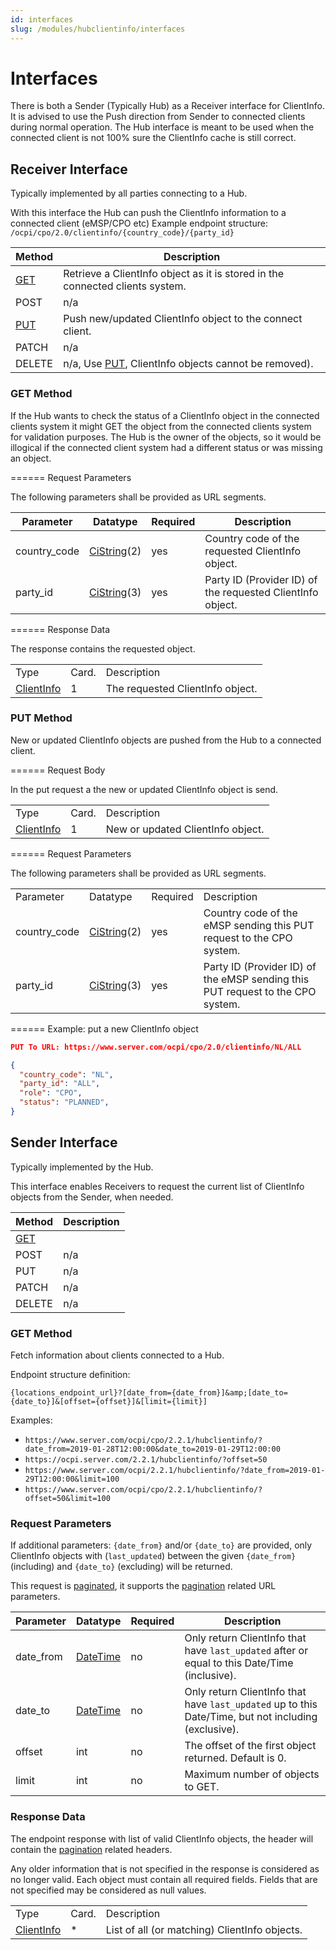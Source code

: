 ```yaml
---
id: interfaces
slug: /modules/hubclientinfo/interfaces
---
```

# Interfaces

There is both a Sender (Typically Hub) as a Receiver interface for ClientInfo. It is advised to use the Push direction
from Sender to connected clients during normal operation. The Hub interface is meant to be used when the connected
client is not 100% sure the ClientInfo cache is still correct.

## Receiver Interface

Typically implemented by all parties connecting to a Hub.

With this interface the Hub can push the ClientInfo information to a connected client (eMSP/CPO etc) Example endpoint
structure: `/ocpi/cpo/2.0/clientinfo/{country_code}/{party_id}`

| Method                  | Description                                                                   |
|-------------------------|-------------------------------------------------------------------------------|
| [GET](https://ocpi.dev) | Retrieve a ClientInfo object as it is stored in the connected clients system. |
| POST                    | n/a                                                                           |
| [PUT](https://ocpi.dev) | Push new/updated ClientInfo object to the connect client.                     |
| PATCH                   | n/a                                                                           |
| DELETE                  | n/a, Use [PUT](https://ocpi.dev), ClientInfo objects cannot be removed).      |

### **GET** Method

If the Hub wants to check the status of a ClientInfo object in the connected clients system it might GET the object from
the connected clients system for validation purposes. The Hub is the owner of the objects, so it would be illogical if
the connected client system had a different status or was missing an object.

====== Request Parameters

The following parameters shall be provided as URL segments.

| Parameter    | Datatype                                           | Required | Description                                                |
|--------------|----------------------------------------------------|----------|------------------------------------------------------------|
| country_code | [CiString](/07-types/01-intro.md#cistring-type)(2) | yes      | Country code of the requested ClientInfo object.           |
| party_id     | [CiString](/07-types/01-intro.md#cistring-type)(3) | yes      | Party ID (Provider ID) of the requested ClientInfo object. |

====== Response Data

The response contains the requested object.

|                                |       |                                  |
|--------------------------------|-------|----------------------------------|
| Type                           | Card. | Description                      |
| [ClientInfo](https://ocpi.dev) | 1     | The requested ClientInfo object. |

### **PUT** Method

New or updated ClientInfo objects are pushed from the Hub to a connected client.

====== Request Body

In the put request a the new or updated ClientInfo object is send.

|                                |       |                                   |
|--------------------------------|-------|-----------------------------------|
| Type                           | Card. | Description                       |
| [ClientInfo](https://ocpi.dev) | 1     | New or updated ClientInfo object. |

====== Request Parameters

The following parameters shall be provided as URL segments.

|              |                                                    |          |                                                                                |
|--------------|----------------------------------------------------|----------|--------------------------------------------------------------------------------|
| Parameter    | Datatype                                           | Required | Description                                                                    |
| country_code | [CiString](/07-types/01-intro.md#cistring-type)(2) | yes      | Country code of the eMSP sending this PUT request to the CPO system.           |
| party_id     | [CiString](/07-types/01-intro.md#cistring-type)(3) | yes      | Party ID (Provider ID) of the eMSP sending this PUT request to the CPO system. |

====== Example: put a new ClientInfo object

``` json
PUT To URL: https://www.server.com/ocpi/cpo/2.0/clientinfo/NL/ALL

{
  "country_code": "NL",
  "party_id": "ALL",
  "role": "CPO",
  "status": "PLANNED",
}
```

## Sender Interface

Typically implemented by the Hub.

This interface enables Receivers to request the current list of ClientInfo objects from the Sender, when needed.

| Method                  | Description |
|-------------------------|-------------|
| [GET](https://ocpi.dev) |             |
| POST                    | n/a         |
| PUT                     | n/a         |
| PATCH                   | n/a         |
| DELETE                  | n/a         |

### **GET** Method

Fetch information about clients connected to a Hub.

Endpoint structure definition:

`{locations_endpoint_url}?[date_from={date_from}]&amp;[date_to={date_to}]&[offset={offset}]&[limit={limit}]`

Examples:

* `https://www.server.com/ocpi/cpo/2.2.1/hubclientinfo/?date_from=2019-01-28T12:00:00&date_to=2019-01-29T12:00:00`
* `https://ocpi.server.com/2.2.1/hubclientinfo/?offset=50`
* `https://www.server.com/ocpi/2.2.1/hubclientinfo/?date_from=2019-01-29T12:00:00&limit=100`
* `https://www.server.com/ocpi/cpo/2.2.1/hubclientinfo/?offset=50&limit=100`

### Request Parameters

If additional parameters: `{date_from}` and/or `{date_to}` are provided, only ClientInfo objects with (`last_updated`)
between the given `{date_from}` (including) and `{date_to}` (excluding) will be returned.

This request is [paginated](/04-transport-and-format/01-json-http-implementation-guide.md#pagination), it supports the
[pagination](/04-transport-and-format/01-json-http-implementation-guide.md#paginated-request) related URL parameters.

| Parameter | Datatype                                        | Required | Description                                                                                          |
|-----------|-------------------------------------------------|----------|------------------------------------------------------------------------------------------------------|
| date_from | [DateTime](/07-types/01-intro.md#datetime-type) | no       | Only return ClientInfo that have `last_updated` after or equal to this Date/Time (inclusive).        |
| date_to   | [DateTime](/07-types/01-intro.md#datetime-type) | no       | Only return ClientInfo that have `last_updated` up to this Date/Time, but not including (exclusive). |
| offset    | int                                             | no       | The offset of the first object returned. Default is 0.                                               |
| limit     | int                                             | no       | Maximum number of objects to GET.                                                                    |

### Response Data

The endpoint response with list of valid ClientInfo objects, the header will contain the
[pagination](/04-transport-and-format/01-json-http-implementation-guide.md#paginated-response) related headers.

Any older information that is not specified in the response is considered as no longer valid. Each object must contain
all required fields. Fields that are not specified may be considered as null values.

|                                |       |                                               |
|--------------------------------|-------|-----------------------------------------------|
| Type                           | Card. | Description                                   |
| [ClientInfo](https://ocpi.dev) | \*    | List of all (or matching) ClientInfo objects. |
